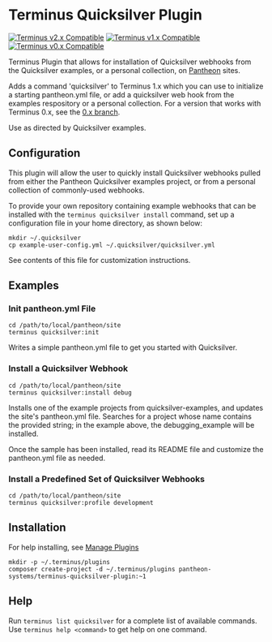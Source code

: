 # Terminus Quicksilver Plugin

[![Terminus v2.x Compatible](https://img.shields.io/badge/terminus-v2.x-green.svg)](https://github.com/pantheon-systems/terminus-quicksilver-plugin/tree/1.x)
[![Terminus v1.x Compatible](https://img.shields.io/badge/terminus-v1.x-green.svg)](https://github.com/pantheon-systems/terminus-quicksilver-plugin/tree/1.x)
[![Terminus v0.x Compatible](https://img.shields.io/badge/terminus-v0.x-green.svg)](https://github.com/pantheon-systems/terminus-quicksilver-plugin/tree/0.x)

Terminus Plugin that allows for installation of Quicksilver webhooks from the Quicksilver examples, or a personal collection, on [Pantheon](https://www.pantheon.io) sites.

Adds a command 'quicksilver' to Terminus 1.x which you can use to initialize a starting pantheon.yml file, or add a quicksilver web hook from the examples respository or a personal collection. For a version that works with Terminus 0.x, see the [0.x branch](https://github.com/pantheon-systems/terminus-secrets-plugin/tree/0.x).

Use as directed by Quicksilver examples.

## Configuration
This plugin will allow the user to quickly install Quicksilver webhooks pulled from either the Pantheon Quicksilver examples project, or from a personal collection of commonly-used webhooks.

To provide your own repository containing example webhooks that can be installed with the `terminus quicksilver install` command, set up a configuration file in your home directory, as shown below:
```
mkdir ~/.quicksilver
cp example-user-config.yml ~/.quicksilver/quicksilver.yml
```
See contents of this file for customization instructions.

## Examples

### Init pantheon.yml File
```
cd /path/to/local/pantheon/site
terminus quicksilver:init
```
Writes a simple pantheon.yml file to get you started with Quicksilver.

### Install a Quicksilver Webhook
```
cd /path/to/local/pantheon/site
terminus quicksilver:install debug
```
Installs one of the example projects from quicksilver-examples, and updates the site's pantheon.yml file.  Searches for a project whose name contains the provided string; in the example above, the debugging_example will be installed.

Once the sample has been installed, read its README file and customize the pantheon.yml file as needed.

### Install a Predefined Set of Quicksilver Webhooks
```
cd /path/to/local/pantheon/site
terminus quicksilver:profile development
```

## Installation
For help installing, see [Manage Plugins](https://pantheon.io/docs/terminus/plugins/)
```
mkdir -p ~/.terminus/plugins
composer create-project -d ~/.terminus/plugins pantheon-systems/terminus-quicksilver-plugin:~1
```

## Help

Run `terminus list quicksilver` for a complete list of available commands. Use `terminus help <command>` to get help on one command.
